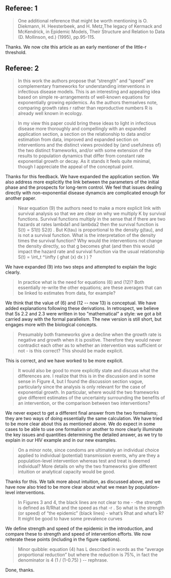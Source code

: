 
## Referee: 1

> One additional reference that might be worth mentioning is O. Diekmann, H. Heesterbeek, and H. Metz,The legacy of Kermack and McKendrick, in Epidemic Models, Their Structure and Relation to Data (D. Mollinson, ed.) (1995), pp.95-115.

Thanks. We now cite this article as an early mentioner of the little-r threshold.

## Referee: 2

> In this work the authors propose that “strength” and “speed” are complementary frameworks for understanding interventions in infectious disease models. This is an interesting and appealing idea based on simple re-arrangements of well-known equations for exponentially growing epidemics. As the authors themselves note, comparing growth rates r rather than reproductive numbers R is already well known in ecology. 

> In my view this paper could bring these ideas to light in infectious disease more thoroughly and compellingly with an expanded application section, a section on the relationship to data and/or estimation from data, improved and expanded section on interventions and the distinct views provided by (and usefulness of) the two distinct frameworks, and/or with some extension of the results to population dynamics that differ from constant rate exponential growth or decay. As it stands it feels quite minimal, though I appreciate the appeal of the conceptual point.

Thanks for this feedback. We have expanded the application section. We also address more explicitly the link between the parameters of the initial phase and the prospects for long-term control. We feel that issues dealing directly with non-exponential disease dynamcis are complicated enough for another paper.

> Near equation (9) the authors need to make a more explicit link with survival analysis so that we are clear on why we multiply K by survival functions. Survival functions multiply in the sense that if there are two hazards at rates lambda1 and lambda2 then the survival function is S(t) = S1(t) S2(t) . But K(tau) is proportional to the density g(tau), and is not a survival function. What is the interpretation of the density times the survival function? Why would the interventions not change the density directly, so that g becomes ghat (and then this would impact the hazard rate and survival function via the usual relationship S(t) = \int_t ^\infty ( ghat (x) dx )  ) ?

We have expanded (9) into two steps and attempted to explain the logic clearly.

> In practice what is the need for equations (6) and (12)? Both essentially re-write the other equations; are these averages that can be linked to estimates from data, for example?

We think that the value of (6) and (12 -- now 13) is conceptual. We have added explanations following these derivations. In retrospect, we believe that Ss 2.2 and 2.3 were written in too "mathematical" a style: we got a bit carried away with the formal parallelism. The new version is still short, but engages more with the biological concepts.

> Presumably both frameworks give a decline when the growth rate is negative and growth when it is positive. Therefore they would never contradict each other as to whether an intervention was sufficient or not - is this correct? This should be made explicit. 

This is correct, and we have worked to be more explicit.

> It would also be good to more explicitly state and discuss what the differences are. I realize that this is in the discussion and in some sense in Figure 4, but I found the discussion section vague, particularly since the analysis is only relevant for the case of exponential growth. In particular, where would the two frameworks give different estimates of the uncertainty surrounding the benefits of an intervention, or the comparison between two interventions?

We never expect to get a different final answer from the two formalisms; they are two ways of doing essentially the same calculation. We have tried to be more clear about this as mentioned above. We do expect in some cases to be able to use one formalism or another to more clearly illuminate the key issues and quantities determining the detailed answer, as we try to explain in our HIV example and in our new examples.

> On a minor note, since condoms are ultimately an individual choice applied to individual (potential) transmission events, why are they a population-level intervention whereas test and treat is deemed individual? More details on why the two frameworks give different intuition or analytical capacity would be good.

Thanks for this. We talk more about intuition, as discussed above, and we have now also tried to be more clear about what we mean by population-level interventions.

> In Figures 3 and 4, the black lines are not clear to me - -the strength is defined as R/Rhat and the speed as rhat -r . So what is the strength (or speed) of “the epidemic” (black lines) - what’s Rhat and what’s R? It might be good to have some prevalence curves

We define strength and speed of the epidemic in the introduction, and compare these to strength and speed of intervention efforts. We now reiterate these points (including in the figure captions).

> Minor quibble: equation (4) has L described in words as the “average proportional reduction” but where the reduction is 75%, in fact the denominator is 4 (1 / (1-0.75) ) -- rephrase.

Done, thanks.
